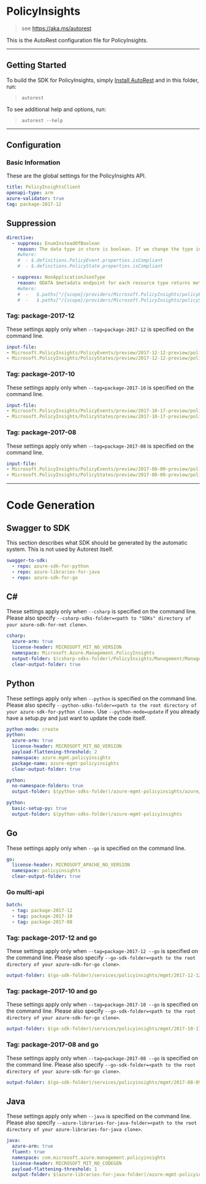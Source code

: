 # PolicyInsights
    
> see https://aka.ms/autorest

This is the AutoRest configuration file for PolicyInsights.



---
## Getting Started 
To build the SDK for PolicyInsights, simply [Install AutoRest](https://aka.ms/autorest/install) and in this folder, run:

> `autorest`

To see additional help and options, run:

> `autorest --help`
---

## Configuration



### Basic Information 
These are the global settings for the PolicyInsights API.

``` yaml
title: PolicyInsightsClient
openapi-type: arm
azure-validator: true
tag: package-2017-12
```


## Suppression
``` yaml
directive:
  - suppress: EnumInsteadOfBoolean
    reason: The data type in store is boolean. If we change the type in RP, it will break existing clients, and we will incur runtime conversion cost.
    #where:
    #  - $.definitions.PolicyEvent.properties.isCompliant
    #  - $.definitions.PolicyState.properties.isCompliant

  - suppress: NonApplicationJsonType
    reason: ODATA $metadata endpoint for each resource type returns metadata document as XML.
    #where:
    #  -   $.paths["/{scope}/providers/Microsoft.PolicyInsights/policyEvents/$metadata"]  
    #  -   $.paths["/{scope}/providers/Microsoft.PolicyInsights/policyStates/$metadata"]  

```

### Tag: package-2017-12

These settings apply only when `--tag=package-2017-12` is specified on the command line.

``` yaml $(tag) == 'package-2017-12'
input-file:
- Microsoft.PolicyInsights/PolicyEvents/preview/2017-12-12-preview/policyEvents.json
- Microsoft.PolicyInsights/PolicyStates/preview/2017-12-12-preview/policyStates.json
```


### Tag: package-2017-10

These settings apply only when `--tag=package-2017-10` is specified on the command line.

``` yaml $(tag) == 'package-2017-10'
input-file:
- Microsoft.PolicyInsights/PolicyEvents/preview/2017-10-17-preview/policyEvents.json
- Microsoft.PolicyInsights/PolicyStates/preview/2017-10-17-preview/policyStates.json
```


### Tag: package-2017-08

These settings apply only when `--tag=package-2017-08` is specified on the command line.

``` yaml $(tag) == 'package-2017-08'
input-file:
- Microsoft.PolicyInsights/PolicyEvents/preview/2017-08-09-preview/policyEvents.json
- Microsoft.PolicyInsights/PolicyStates/preview/2017-08-09-preview/policyStates.json
```


---
# Code Generation


## Swagger to SDK

This section describes what SDK should be generated by the automatic system.
This is not used by Autorest itself.

``` yaml $(swagger-to-sdk)
swagger-to-sdk:
  - repo: azure-sdk-for-python
  - repo: azure-libraries-for-java
  - repo: azure-sdk-for-go
```


## C# 

These settings apply only when `--csharp` is specified on the command line.
Please also specify `--csharp-sdks-folder=<path to "SDKs" directory of your azure-sdk-for-net clone>`.

``` yaml $(csharp)
csharp:
  azure-arm: true
  license-header: MICROSOFT_MIT_NO_VERSION
  namespace: Microsoft.Azure.Management.PolicyInsights
  output-folder: $(csharp-sdks-folder)/PolicyInsights/Management/Management.PolicyInsights/Generated
  clear-output-folder: true
```

## Python

These settings apply only when `--python` is specified on the command line.
Please also specify `--python-sdks-folder=<path to the root directory of your azure-sdk-for-python clone>`.
Use `--python-mode=update` if you already have a setup.py and just want to update the code itself.

``` yaml $(python)
python-mode: create
python:
  azure-arm: true
  license-header: MICROSOFT_MIT_NO_VERSION
  payload-flattening-threshold: 2
  namespace: azure.mgmt.policyinsights
  package-name: azure-mgmt-policyinsights
  clear-output-folder: true
```
``` yaml $(python) && $(python-mode) == 'update'
python:
  no-namespace-folders: true
  output-folder: $(python-sdks-folder)/azure-mgmt-policyinsights/azure/mgmt/policyinsights
```
``` yaml $(python) && $(python-mode) == 'create'
python:
  basic-setup-py: true
  output-folder: $(python-sdks-folder)/azure-mgmt-policyinsights
```


## Go

These settings apply only when `--go` is specified on the command line.

``` yaml $(go)
go:
  license-header: MICROSOFT_APACHE_NO_VERSION
  namespace: policyinsights
  clear-output-folder: true
```

### Go multi-api

``` yaml $(go) && $(multiapi)
batch:
  - tag: package-2017-12
  - tag: package-2017-10
  - tag: package-2017-08
```

### Tag: package-2017-12 and go

These settings apply only when `--tag=package-2017-12 --go` is specified on the command line.
Please also specify `--go-sdk-folder=<path to the root directory of your azure-sdk-for-go clone>`.

``` yaml $(tag) == 'package-2017-12' && $(go)
output-folder: $(go-sdk-folder)/services/policyinsights/mgmt/2017-12-12-preview/policyinsights
```

### Tag: package-2017-10 and go

These settings apply only when `--tag=package-2017-10 --go` is specified on the command line.
Please also specify `--go-sdk-folder=<path to the root directory of your azure-sdk-for-go clone>`.

``` yaml $(tag) == 'package-2017-10' && $(go)
output-folder: $(go-sdk-folder)/services/policyinsights/mgmt/2017-10-17-preview/policyinsights
```

### Tag: package-2017-08 and go

These settings apply only when `--tag=package-2017-08 --go` is specified on the command line.
Please also specify `--go-sdk-folder=<path to the root directory of your azure-sdk-for-go clone>`.

``` yaml $(tag) == 'package-2017-08' && $(go)
output-folder: $(go-sdk-folder)/services/policyinsights/mgmt/2017-08-09-preview/policyinsights
```


## Java

These settings apply only when `--java` is specified on the command line.
Please also specify `--azure-libraries-for-java-folder=<path to the root directory of your azure-libraries-for-java clone>`.

``` yaml $(java)
java:
  azure-arm: true
  fluent: true
  namespace: com.microsoft.azure.management.policyinsights
  license-header: MICROSOFT_MIT_NO_CODEGEN
  payload-flattening-threshold: 1
  output-folder: $(azure-libraries-for-java-folder)/azure-mgmt-policyinsights
```